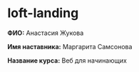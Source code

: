 # loft-landing

**ФИО:** Анастасия Жукова

**Имя наставника:** Маргарита Самсонова

**Название курса:** Веб для начинающих
